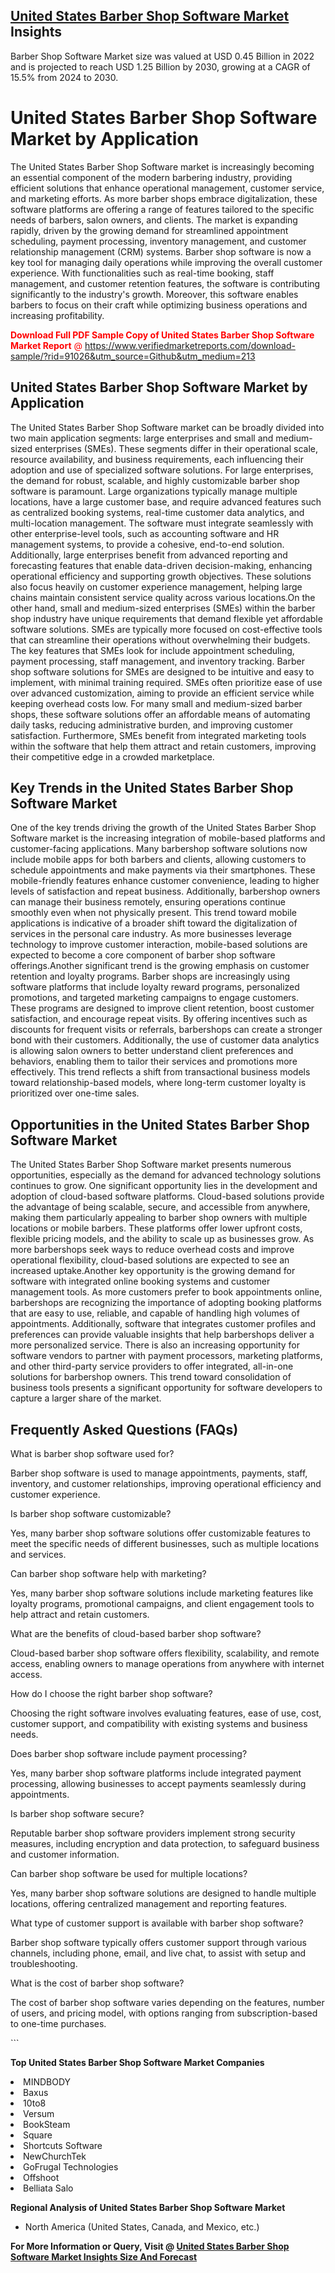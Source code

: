 <h2><a href="https://www.verifiedmarketreports.com/download-sample/?rid=91026&amp;utm_source=Github&amp;utm_medium=213" target="_blank">United States Barber Shop Software Market</a> Insights</h2><p>Barber Shop Software Market size was valued at USD 0.45 Billion in 2022 and is projected to reach USD 1.25 Billion by 2030, growing at a CAGR of 15.5% from 2024 to 2030.</p><p><h1>United States Barber Shop Software Market by Application</h1><p>The United States Barber Shop Software market is increasingly becoming an essential component of the modern barbering industry, providing efficient solutions that enhance operational management, customer service, and marketing efforts. As more barber shops embrace digitalization, these software platforms are offering a range of features tailored to the specific needs of barbers, salon owners, and clients. The market is expanding rapidly, driven by the growing demand for streamlined appointment scheduling, payment processing, inventory management, and customer relationship management (CRM) systems. Barber shop software is now a key tool for managing daily operations while improving the overall customer experience. With functionalities such as real-time booking, staff management, and customer retention features, the software is contributing significantly to the industry's growth. Moreover, this software enables barbers to focus on their craft while optimizing business operations and increasing profitability. <p><span class=""><span style="color: #ff0000;"><strong>Download Full PDF Sample Copy of United States Barber Shop Software Market Report</strong> @ </span><a href="https://www.verifiedmarketreports.com/download-sample/?rid=91026&amp;utm_source=Github&amp;utm_medium=213" target="_blank">https://www.verifiedmarketreports.com/download-sample/?rid=91026&amp;utm_source=Github&amp;utm_medium=213</a></span></p></p><h2>United States Barber Shop Software Market by Application</h2><p>The United States Barber Shop Software market can be broadly divided into two main application segments: large enterprises and small and medium-sized enterprises (SMEs). These segments differ in their operational scale, resource availability, and business requirements, each influencing their adoption and use of specialized software solutions. For large enterprises, the demand for robust, scalable, and highly customizable barber shop software is paramount. Large organizations typically manage multiple locations, have a large customer base, and require advanced features such as centralized booking systems, real-time customer data analytics, and multi-location management. The software must integrate seamlessly with other enterprise-level tools, such as accounting software and HR management systems, to provide a cohesive, end-to-end solution. Additionally, large enterprises benefit from advanced reporting and forecasting features that enable data-driven decision-making, enhancing operational efficiency and supporting growth objectives. These solutions also focus heavily on customer experience management, helping large chains maintain consistent service quality across various locations.On the other hand, small and medium-sized enterprises (SMEs) within the barber shop industry have unique requirements that demand flexible yet affordable software solutions. SMEs are typically more focused on cost-effective tools that can streamline their operations without overwhelming their budgets. The key features that SMEs look for include appointment scheduling, payment processing, staff management, and inventory tracking. Barber shop software solutions for SMEs are designed to be intuitive and easy to implement, with minimal training required. SMEs often prioritize ease of use over advanced customization, aiming to provide an efficient service while keeping overhead costs low. For many small and medium-sized barber shops, these software solutions offer an affordable means of automating daily tasks, reducing administrative burden, and improving customer satisfaction. Furthermore, SMEs benefit from integrated marketing tools within the software that help them attract and retain customers, improving their competitive edge in a crowded marketplace.<h2>Key Trends in the United States Barber Shop Software Market</h2><p>One of the key trends driving the growth of the United States Barber Shop Software market is the increasing integration of mobile-based platforms and customer-facing applications. Many barbershop software solutions now include mobile apps for both barbers and clients, allowing customers to schedule appointments and make payments via their smartphones. These mobile-friendly features enhance customer convenience, leading to higher levels of satisfaction and repeat business. Additionally, barbershop owners can manage their business remotely, ensuring operations continue smoothly even when not physically present. This trend toward mobile applications is indicative of a broader shift toward the digitalization of services in the personal care industry. As more businesses leverage technology to improve customer interaction, mobile-based solutions are expected to become a core component of barber shop software offerings.Another significant trend is the growing emphasis on customer retention and loyalty programs. Barber shops are increasingly using software platforms that include loyalty reward programs, personalized promotions, and targeted marketing campaigns to engage customers. These programs are designed to improve client retention, boost customer satisfaction, and encourage repeat visits. By offering incentives such as discounts for frequent visits or referrals, barbershops can create a stronger bond with their customers. Additionally, the use of customer data analytics is allowing salon owners to better understand client preferences and behaviors, enabling them to tailor their services and promotions more effectively. This trend reflects a shift from transactional business models toward relationship-based models, where long-term customer loyalty is prioritized over one-time sales.<h2>Opportunities in the United States Barber Shop Software Market</h2><p>The United States Barber Shop Software market presents numerous opportunities, especially as the demand for advanced technology solutions continues to grow. One significant opportunity lies in the development and adoption of cloud-based software platforms. Cloud-based solutions provide the advantage of being scalable, secure, and accessible from anywhere, making them particularly appealing to barber shop owners with multiple locations or mobile barbers. These platforms offer lower upfront costs, flexible pricing models, and the ability to scale up as businesses grow. As more barbershops seek ways to reduce overhead costs and improve operational flexibility, cloud-based solutions are expected to see an increased uptake.Another key opportunity is the growing demand for software with integrated online booking systems and customer management tools. As more customers prefer to book appointments online, barbershops are recognizing the importance of adopting booking platforms that are easy to use, reliable, and capable of handling high volumes of appointments. Additionally, software that integrates customer profiles and preferences can provide valuable insights that help barbershops deliver a more personalized service. There is also an increasing opportunity for software vendors to partner with payment processors, marketing platforms, and other third-party service providers to offer integrated, all-in-one solutions for barbershop owners. This trend toward consolidation of business tools presents a significant opportunity for software developers to capture a larger share of the market.<h2>Frequently Asked Questions (FAQs)</h2><p>What is barber shop software used for?</p><p>Barber shop software is used to manage appointments, payments, staff, inventory, and customer relationships, improving operational efficiency and customer experience.</p><p>Is barber shop software customizable?</p><p>Yes, many barber shop software solutions offer customizable features to meet the specific needs of different businesses, such as multiple locations and services.</p><p>Can barber shop software help with marketing?</p><p>Yes, many barber shop software solutions include marketing features like loyalty programs, promotional campaigns, and client engagement tools to help attract and retain customers.</p><p>What are the benefits of cloud-based barber shop software?</p><p>Cloud-based barber shop software offers flexibility, scalability, and remote access, enabling owners to manage operations from anywhere with internet access.</p><p>How do I choose the right barber shop software?</p><p>Choosing the right software involves evaluating features, ease of use, cost, customer support, and compatibility with existing systems and business needs.</p><p>Does barber shop software include payment processing?</p><p>Yes, many barber shop software platforms include integrated payment processing, allowing businesses to accept payments seamlessly during appointments.</p><p>Is barber shop software secure?</p><p>Reputable barber shop software providers implement strong security measures, including encryption and data protection, to safeguard business and customer information.</p><p>Can barber shop software be used for multiple locations?</p><p>Yes, many barber shop software solutions are designed to handle multiple locations, offering centralized management and reporting features.</p><p>What type of customer support is available with barber shop software?</p><p>Barber shop software typically offers customer support through various channels, including phone, email, and live chat, to assist with setup and troubleshooting.</p><p>What is the cost of barber shop software?</p><p>The cost of barber shop software varies depending on the features, number of users, and pricing model, with options ranging from subscription-based to one-time purchases.</p>```</p><p><strong>Top United States Barber Shop Software Market Companies</strong></p><div data-test-id=""><p><li>MINDBODY</li><li> Baxus</li><li> 10to8</li><li> Versum</li><li> BookSteam</li><li> Square</li><li> Shortcuts Software</li><li> NewChurchTek</li><li> GoFrugal Technologies</li><li> Offshoot</li><li> Belliata Salo</li></p><div><strong>Regional Analysis of&nbsp;United States Barber Shop Software Market</strong></div><ul><li dir="ltr"><p dir="ltr">North America&nbsp;(United States, Canada, and Mexico, etc.)</p></li></ul><p><strong>For More Information or Query, Visit @&nbsp;</strong><strong><a href="https://www.verifiedmarketreports.com/product/global-barber-shop-software-market-growth-status-and-outlook-2019-2024/?utm_source=Github&amp;utm_medium=213" target="_blank">United States Barber Shop Software Market Insights Size And Forecast</a></strong></p></div>
